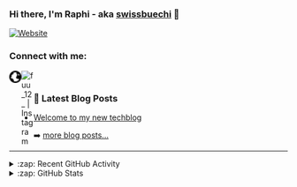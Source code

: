 ### Hi there, I'm Raphi - aka [swissbuechi][website] 👋

[![Website](https://img.shields.io/website?label=swissbuechi.github.io&style=for-the-badge&url=https%3A%2F%2Fswissbuechi.github.io)](https://swissbuechi.github.io)

### Connect with me:

[<img align="left" alt="swissbuechi.github.io" width="22px" src="https://raw.githubusercontent.com/iconic/open-iconic/master/svg/globe.svg" />][website]
[<img align="left" alt="fuu_12_ | Instagram" width="22px" src="https://cdn.jsdelivr.net/npm/simple-icons@v3/icons/instagram.svg" />][instagram]

[//]: # (<br />)

[//]: # ()

[//]: # (### Languages and Tools:)

[//]: # ()

[//]: # ([<img align="left" alt="HTML5" width="26px" src="https://raw.githubusercontent.com/github/explore/80688e429a7d4ef2fca1e82350fe8e3517d3494d/topics/html/html.png" />][webdevplaylist])

[//]: # (<br />)
<br />

### 📕 Latest Blog Posts

<!-- BLOG-POST-LIST:START -->
- [Welcome to my new techblog](https://swissbuechi.github.io/announcements/welcome-to-my-techblog/)
<!-- BLOG-POST-LIST:END -->

➡️ [more blog posts...](https://swissbuechi.github.io)

---

<details>
  <summary>:zap: Recent GitHub Activity</summary>

<!--START_SECTION:activity-->

<!--END_SECTION:activity-->

</details>

<details>
  <summary>:zap: GitHub Stats</summary>

  <img align="left" alt="codeSTACKr's GitHub Stats" src="https://github-readme-stats.codestackr.vercel.app/api?username=swissbuechi&show_icons=true&hide_border=true" />

</details>

[website]: https://swissbuechi.github.io

[instagram]: https://instagram.com/fuu_12_